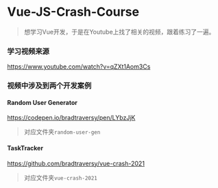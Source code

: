 # Vue-JS-Crash-Course
> 想学习Vue开发，于是在Youtube上找了相关的视频，跟着练习了一遍。
### 学习视频来源
https://www.youtube.com/watch?v=qZXt1Aom3Cs
### 视频中涉及到两个开发案例
#### Random User Generator
https://codepen.io/bradtraversy/pen/LYbzJjK
> 对应文件夹`random-user-gen`
#### TaskTracker
https://github.com/bradtraversy/vue-crash-2021
> 对应文件夹`vue-crash-2021`

